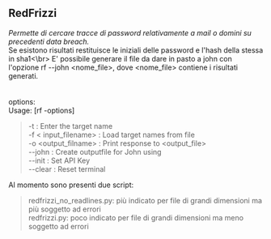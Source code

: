 ## RedFrizzi
*Permette di cercare tracce di password relativamente a mail o domini su precedenti data breach.* </br>
Se esistono risultati restituisce le iniziali delle password e l'hash della stessa in sha1<\br>
E' possibile generare il file da dare in pasto a john con l'opzione rf --john <nome_file>, dove <nome_file> contiene i risultati generati. </br>
</br>
</br>
options:
</br>
Usage: [rf -options]
</br>
> -t <target> : Enter the target name </br>
> -f < input_filename> : Load target names from file </br>
> -o <output_filname> : Print response to <output_file> </br>
> --john <inputfile>: Create outputfile for John using <inputfile> </br>
> --init : Set API Key </br>
> --clear : Reset terminal </br>

Al momento sono presenti due script: </br>
> redfrizzi_no_readlines.py: più indicato per file di grandi dimensioni ma più soggetto ad errori </br>
> redfrizzi.py: poco indicato per file di grandi dimensioni ma meno soggetto ad errori
